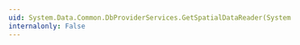 ```yaml
---
uid: System.Data.Common.DbProviderServices.GetSpatialDataReader(System.Data.Common.DbDataReader,System.String)
internalonly: False
---
```

